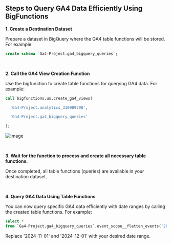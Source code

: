 ## Steps to Query GA4 Data Efficiently Using BigFunctions

**1. Create a Destination Dataset**

Prepare a dataset in BigQuery where the GA4 table functions will be stored. For example:

```sql
create schema `Ga4-Project.ga4_bigquery_queries`;
```

<br>

**2. Call the GA4 View Creation Function**

Use the bigfunction to create table functions for querying GA4 data. For example:

```sql
call bigfunctions.us.create_ga4_views(

  'Ga4-Project.analytics_310989290', 

  'Ga4-Project.ga4_bigquery_queries'

);
```

![image](https://github.com/user-attachments/assets/012c6c6f-d8a5-446c-bf57-515708453bcd)

<br>

**3. Wait for the function to process and create all necessary table functions.**

Once completed, all table functions (queries) are available in your destination dataset.

<br>

**4. Query GA4 Data Using Table Functions**

You can now query specific GA4 data efficiently with date ranges by calling the created table functions. For example:

```sql
select *
from `Ga4-Project.ga4_bigquery_queries`.event_scope__flatten_events('2024-11-01', '2024-12-01');
```

Replace '2024-11-01' and '2024-12-01' with your desired date range.



